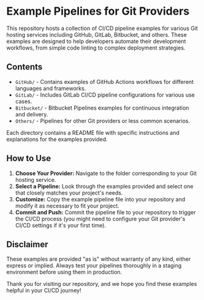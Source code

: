 # Example Pipelines for Git Providers

This repository hosts a collection of CI/CD pipeline examples for various Git hosting services including GitHub, GitLab, Bitbucket, and others. These examples are designed to help developers automate their development workflows, from simple code linting to complex deployment strategies.

## Contents

- `GitHub/` - Contains examples of GitHub Actions workflows for different languages and frameworks.
- `GitLab/` - Includes GitLab CI/CD pipeline configurations for various use cases.
- `Bitbucket/` - Bitbucket Pipelines examples for continuous integration and delivery.
- `Others/` - Pipelines for other Git providers or less common scenarios.

Each directory contains a README file with specific instructions and explanations for the examples provided.

## How to Use

1. **Choose Your Provider:** Navigate to the folder corresponding to your Git hosting service.
2. **Select a Pipeline:** Look through the examples provided and select one that closely matches your project's needs.
3. **Customize:** Copy the example pipeline file into your repository and modify it as necessary to fit your project.
4. **Commit and Push:** Commit the pipeline file to your repository to trigger the CI/CD process (you might need to configure your Git provider's CI/CD settings if it's your first time).


## Disclaimer

These examples are provided "as is" without warranty of any kind, either express or implied. Always test your pipelines thoroughly in a staging environment before using them in production.

Thank you for visiting our repository, and we hope you find these examples helpful in your CI/CD journey!
